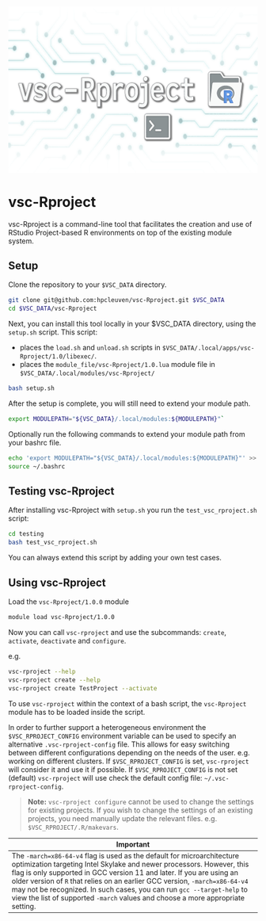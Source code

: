 ![vsc-Rproject](assets/vsc_rproject.png)

# vsc-Rproject

vsc-Rproject is a command-line tool that facilitates the creation and use of
RStudio Project-based R environments on top of the existing module system.

## Setup

Clone the repository to your `$VSC_DATA` directory. 

```bash
git clone git@github.com:hpcleuven/vsc-Rproject.git $VSC_DATA
cd $VSC_DATA/vsc-Rproject
```

Next, you can install this tool locally in your $VSC_DATA directory, using the `setup.sh` script. 
This script:
 - places the `load.sh` and `unload.sh` scripts in `$VSC_DATA/.local/apps/vsc-Rproject/1.0/libexec/`.
 - places the `module_file/vsc-Rproject/1.0.lua` module file in `$VSC_DATA/.local/modules/vsc-Rproject/`

```bash
bash setup.sh
```

After the setup is complete, you will still need to extend your module path.

```bash
export MODULEPATH="${VSC_DATA}/.local/modules:${MODULEPATH}"`
```

Optionally run the following commands to extend your module path from your bashrc file.

```bash
echo 'export MODULEPATH="${VSC_DATA}/.local/modules:${MODULEPATH}"' >> ~/.bashrc
source ~/.bashrc
```

## Testing vsc-Rproject

After installing vsc-Rproject with `setup.sh` you run the `test_vsc_rproject.sh` script:

```bash
cd testing
bash test_vsc_rproject.sh
```

You can always extend this script by adding your own test cases. 

## Using vsc-Rproject

Load the `vsc-Rproject/1.0.0` module

```bash
module load vsc-Rproject/1.0.0
```
Now you can call `vsc-rproject` and use the subcommands: `create`, `activate`, `deactivate` and `configure`.

e.g.
```bash
vsc-rproject --help
vsc-rproject create --help
vsc-rproject create TestProject --activate
```

To use `vsc-rproject` within the context of a bash script, the `vsc-Rproject` module has to be loaded inside the script.

In order to further support a heterogeneous environment the `$VSC_RPROJECT_CONFIG` environment variable can be used to specify an alternative `.vsc-rproject-config` file. This allows for easy switching between different configurations depending on the needs of the user. e.g. working on different clusters.
If `$VSC_RPROJECT_CONFIG` is set, `vsc-rproject` will consider it and use it if possible. 
If `$VSC_RPROJECT_CONFIG` is not set (default) `vsc-rproject` will use check the default config file: `~/.vsc-rproject-config`.

> **Note:** `vsc-rproject configure` cannot be used to change the settings for existing projects. If you wish to change the settings of an existing projects, you need manually update the relevant files. e.g. `$VSC_RPROJECT/.R/makevars`.


| **Important** |
|------------------------| 
| The `-march=x86-64-v4` flag is used as the default for microarchitecture optimization targeting Intel Skylake and newer processors. However, this flag is only supported in GCC version 11 and later. If you are using an older version of `R` that relies on an earlier GCC version, `-march=x86-64-v4` may not be recognized. In such cases, you can run `gcc --target-help` to view the list of supported `-march` values and choose a more appropriate setting. |
